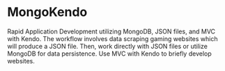 # MongoKendo
Rapid Application Development utilizing MongoDB, JSON files, and MVC with Kendo.
The workflow involves data scraping gaming websites which will produce a JSON file. Then, work directly with JSON files or utilize MongoDB for data persistence.
Use MVC with Kendo to briefly develop websites.
